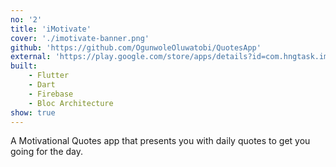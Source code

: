```yaml
---
no: '2'
title: 'iMotivate'
cover: './imotivate-banner.png'
github: 'https://github.com/OgunwoleOluwatobi/QuotesApp'
external: 'https://play.google.com/store/apps/details?id=com.hngtask.imotivate'
built:
    - Flutter
    - Dart
    - Firebase
    - Bloc Architecture
show: true
---
```


A Motivational Quotes app that presents you with daily quotes to get you going for the day.